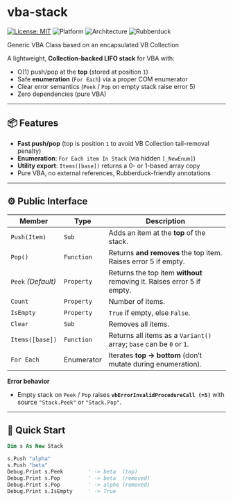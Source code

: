 # vba-stack
[![License: MIT](https://img.shields.io/badge/License-MIT-green.svg)](LICENSE)
![Platform](https://img.shields.io/badge/Platform-VBA%20(Excel%2C%20Access%2C%20Word%2C%20Outlook%2C%20PowerPoint)-blue)
![Architecture](https://img.shields.io/badge/Architecture-x86%20%7C%20x64-lightgrey)
![Rubberduck](https://img.shields.io/badge/Rubberduck-Ready-orange)

Generic VBA Class based on an encapsulated VB Collection

A lightweight, **Collection-backed LIFO stack** for VBA with:
- O(1) push/pop at the **top** (stored at position `1`)
- Safe **enumeration** (`For Each`) via a proper COM enumerator
- Clear error semantics (`Peek` / `Pop` on empty stack raise error 5)
- Zero dependencies (pure VBA)

---

## 📦 Features

- **Fast push/pop** (top is position `1` to avoid VB Collection tail-removal penalty)
- **Enumeration**: `For Each item In Stack` (via hidden `[_NewEnum]`)
- **Utility export**: `Items([base])` returns a 0- or 1-based array copy
- Pure VBA, no external references, Rubberduck-friendly annotations

---

## ⚙️ Public Interface

| Member             | Type       | Description |
|-------------------|------------|-------------|
| `Push(Item)`       | `Sub`      | Adds an item at the **top** of the stack. |
| `Pop()`            | `Function` | Returns **and removes** the top item. Raises error 5 if empty. |
| `Peek` *(Default)* | `Property` | Returns the top item **without** removing it. Raises error 5 if empty. |
| `Count`            | `Property` | Number of items. |
| `IsEmpty`          | `Property` | `True` if empty, else `False`. |
| `Clear`            | `Sub`      | Removes all items. |
| `Items([base])`    | `Function` | Returns all items as a `Variant()` array; `base` can be `0` or `1`. |
| `For Each`         | Enumerator | Iterates **top → bottom** (don’t mutate during enumeration). |

**Error behavior**  
- Empty stack on `Peek` / `Pop` raises **`vbErrorInvalidProcedureCall (=5)`** with source `"Stack.Peek"` or `"Stack.Pop"`.

---

## 🚀 Quick Start

```vb
Dim s As New Stack

s.Push "alpha"
s.Push "beta"
Debug.Print s.Peek        ' -> beta  (top)
Debug.Print s.Pop         ' -> beta  (removed)
Debug.Print s.Pop         ' -> alpha (removed)
Debug.Print s.IsEmpty     ' -> True
